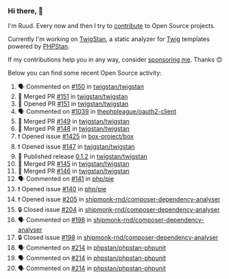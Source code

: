 ### Hi there, 👋

I'm Ruud. Every now and then I try to [contribute](https://github.com/pulls?q=+is%3Apr+author%3Aruudk+archived%3Afalse+is%3Apublic+) to Open Source projects.

Currently I'm working on [TwigStan](https://github.com/twigstan), a static analyzer for [Twig](https://twig.symfony.com/) templates powered by [PHPStan](https://phpstan.org/).

If my contributions help you in any way, consider [sponsoring me](https://github.com/sponsors/ruudk). Thanks 😊

Below you can find some recent Open Source activity:

<!--START_SECTION:activity-->
1. 🗣 Commented on [#150](https://github.com/twigstan/twigstan/pull/150#issuecomment-2510906030) in [twigstan/twigstan](https://github.com/twigstan/twigstan)
2. 🎉 Merged PR [#151](https://github.com/twigstan/twigstan/pull/151) in [twigstan/twigstan](https://github.com/twigstan/twigstan)
3. 💪 Opened PR [#151](https://github.com/twigstan/twigstan/pull/151) in [twigstan/twigstan](https://github.com/twigstan/twigstan)
4. 🗣 Commented on [#1039](https://github.com/thephpleague/oauth2-client/pull/1039#issuecomment-2507225248) in [thephpleague/oauth2-client](https://github.com/thephpleague/oauth2-client)
5. 🎉 Merged PR [#149](https://github.com/twigstan/twigstan/pull/149) in [twigstan/twigstan](https://github.com/twigstan/twigstan)
6. 🎉 Merged PR [#148](https://github.com/twigstan/twigstan/pull/148) in [twigstan/twigstan](https://github.com/twigstan/twigstan)
7. ❗ Opened issue [#1425](https://github.com/box-project/box/issues/1425) in [box-project/box](https://github.com/box-project/box)
8. ❗ Opened issue [#147](https://github.com/twigstan/twigstan/issues/147) in [twigstan/twigstan](https://github.com/twigstan/twigstan)
9. 🚀 Published release [0.1.2](https://github.com/twigstan/twigstan/releases/tag/0.1.2) in [twigstan/twigstan](https://github.com/twigstan/twigstan)
10. 🎉 Merged PR [#145](https://github.com/twigstan/twigstan/pull/145) in [twigstan/twigstan](https://github.com/twigstan/twigstan)
11. 🎉 Merged PR [#146](https://github.com/twigstan/twigstan/pull/146) in [twigstan/twigstan](https://github.com/twigstan/twigstan)
12. 🗣 Commented on [#141](https://github.com/php/pie/pull/141#issuecomment-2504393541) in [php/pie](https://github.com/php/pie)
13. ❗ Opened issue [#140](https://github.com/php/pie/issues/140) in [php/pie](https://github.com/php/pie)
14. ❗ Opened issue [#205](https://github.com/shipmonk-rnd/composer-dependency-analyser/issues/205) in [shipmonk-rnd/composer-dependency-analyser](https://github.com/shipmonk-rnd/composer-dependency-analyser)
15. 🔒 Closed issue [#204](https://github.com/shipmonk-rnd/composer-dependency-analyser/issues/204) in [shipmonk-rnd/composer-dependency-analyser](https://github.com/shipmonk-rnd/composer-dependency-analyser)
16. 🗣 Commented on [#198](https://github.com/shipmonk-rnd/composer-dependency-analyser/issues/198#issuecomment-2503275951) in [shipmonk-rnd/composer-dependency-analyser](https://github.com/shipmonk-rnd/composer-dependency-analyser)
17. 🔒 Closed issue [#198](https://github.com/shipmonk-rnd/composer-dependency-analyser/issues/198) in [shipmonk-rnd/composer-dependency-analyser](https://github.com/shipmonk-rnd/composer-dependency-analyser)
18. 🗣 Commented on [#214](https://github.com/phpstan/phpstan-phpunit/issues/214#issuecomment-2501642176) in [phpstan/phpstan-phpunit](https://github.com/phpstan/phpstan-phpunit)
19. 🗣 Commented on [#214](https://github.com/phpstan/phpstan-phpunit/issues/214#issuecomment-2501635780) in [phpstan/phpstan-phpunit](https://github.com/phpstan/phpstan-phpunit)
20. 🗣 Commented on [#214](https://github.com/phpstan/phpstan-phpunit/issues/214#issuecomment-2501633367) in [phpstan/phpstan-phpunit](https://github.com/phpstan/phpstan-phpunit)
<!--END_SECTION:activity-->
